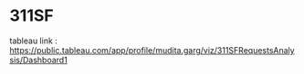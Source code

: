 # 311SF

tableau link : https://public.tableau.com/app/profile/mudita.garg/viz/311SFRequestsAnalysis/Dashboard1
